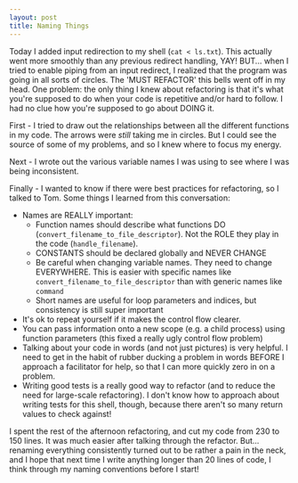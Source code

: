 ```yaml
---
layout: post
title: Naming Things
---
```


Today I added input redirection to my shell (`cat < ls.txt`). This actually went more smoothly than any previous redirect handling, YAY! BUT... when I tried to enable piping from an input redirect, I realized that the program was going in all sorts of circles. The 'MUST REFACTOR' this bells went off in my head. One problem: the only thing I knew about refactoring is that it's what you're supposed to do when your code is repetitive and/or hard to follow. I had no clue how you're supposed to go about DOING it.

First - I tried to draw out the relationships between all the different functions in my code. The arrows were *still* taking me in circles. But I could see the source of some of my problems, and so I knew where to focus my energy.

Next - I wrote out the various variable names I was using to see where I was being inconsistent.

Finally - I wanted to know if there were best practices for refactoring, so I talked to Tom. Some things I learned from this conversation:


+ Names are REALLY important:
  - Function names should describe what functions DO (`convert_filename_to_file_descriptor`). Not the ROLE they play in the code (`handle_filename`).
  - CONSTANTS should be declared globally and NEVER CHANGE
  - Be careful when changing variable names. They need to change EVERYWHERE. This is easier with specific names like `convert_filename_to_file_descriptor` than with generic names like `command`
  - Short names are useful for loop parameters and indices, but consistency is still super important 
+ It's ok to repeat yourself if it makes the control flow clearer. 
+ You can pass information onto a new scope (e.g. a child process) using function parameters (this fixed a really ugly control flow problem)
+ Talking about your code in words (and not just pictures) is very helpful. I need to get in the habit of rubber ducking a problem in words BEFORE I approach a facilitator for help, so that I can more quickly zero in on a problem.
+ Writing good tests is a really good way to refactor (and to reduce the need for large-scale refactoring). I don't know how to approach about writing tests for this shell, though, because there aren't so many return values to check against!

I spent the rest of the afternoon refactoring, and cut my code from 230 to 150 lines. It was much easier after talking through the refactor. But... renaming everything consistently turned out to be rather a pain in the neck, and I hope that next time I write anything longer than 20 lines of code, I think through my naming conventions before I start!